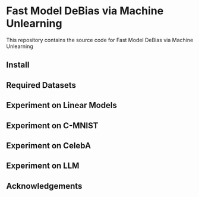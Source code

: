 # Fast Model DeBias via Machine Unlearning
This repository contains the source code for Fast Model DeBias via Machine Unlearning
## Install

## Required Datasets

## Experiment on Linear Models

## Experiment on C-MNIST

## Experiment on CelebA

## Experiment on LLM

## Acknowledgements
